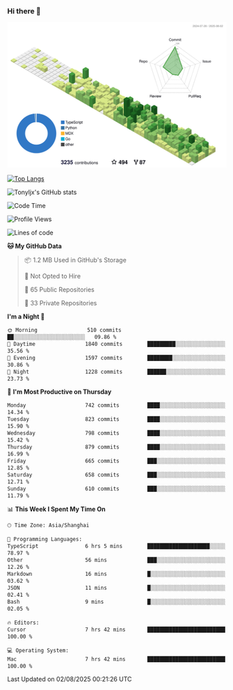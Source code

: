 ### Hi there 👋

![](./profile-3d-contrib/profile-green-animate.svg)

 

[![Top Langs](https://github-readme-stats.vercel.app/api/top-langs/?username=tonyljx)](https://github.com/anuraghazra/github-readme-stats)

![Tonyljx's GitHub stats](https://github-readme-stats.vercel.app/api?username=tonyljx&theme=default&show_icons=true)

 

<!--START_SECTION:waka-->
![Code Time](http://img.shields.io/badge/Code%20Time-1%2C397%20hrs%2015%20mins-blue)

![Profile Views](http://img.shields.io/badge/Profile%20Views-3-blue)

![Lines of code](https://img.shields.io/badge/From%20Hello%20World%20I%27ve%20Written-2.1%20million%20lines%20of%20code-blue)

**🐱 My GitHub Data** 

> 📦 1.2 MB Used in GitHub's Storage 
 > 
> 🚫 Not Opted to Hire
 > 
> 📜 65 Public Repositories 
 > 
> 🔑 33 Private Repositories 
 > 
**I'm a Night 🦉** 

```text
🌞 Morning                510 commits         ██░░░░░░░░░░░░░░░░░░░░░░░   09.86 % 
🌆 Daytime                1840 commits        █████████░░░░░░░░░░░░░░░░   35.56 % 
🌃 Evening                1597 commits        ████████░░░░░░░░░░░░░░░░░   30.86 % 
🌙 Night                  1228 commits        ██████░░░░░░░░░░░░░░░░░░░   23.73 % 
```
📅 **I'm Most Productive on Thursday** 

```text
Monday                   742 commits         ████░░░░░░░░░░░░░░░░░░░░░   14.34 % 
Tuesday                  823 commits         ████░░░░░░░░░░░░░░░░░░░░░   15.90 % 
Wednesday                798 commits         ████░░░░░░░░░░░░░░░░░░░░░   15.42 % 
Thursday                 879 commits         ████░░░░░░░░░░░░░░░░░░░░░   16.99 % 
Friday                   665 commits         ███░░░░░░░░░░░░░░░░░░░░░░   12.85 % 
Saturday                 658 commits         ███░░░░░░░░░░░░░░░░░░░░░░   12.71 % 
Sunday                   610 commits         ███░░░░░░░░░░░░░░░░░░░░░░   11.79 % 
```


📊 **This Week I Spent My Time On** 

```text
🕑︎ Time Zone: Asia/Shanghai

💬 Programming Languages: 
TypeScript               6 hrs 5 mins        ████████████████████░░░░░   78.97 % 
Other                    56 mins             ███░░░░░░░░░░░░░░░░░░░░░░   12.26 % 
Markdown                 16 mins             █░░░░░░░░░░░░░░░░░░░░░░░░   03.62 % 
JSON                     11 mins             █░░░░░░░░░░░░░░░░░░░░░░░░   02.41 % 
Bash                     9 mins              █░░░░░░░░░░░░░░░░░░░░░░░░   02.05 % 

🔥 Editors: 
Cursor                   7 hrs 42 mins       █████████████████████████   100.00 % 

💻 Operating System: 
Mac                      7 hrs 42 mins       █████████████████████████   100.00 % 
```


 Last Updated on 02/08/2025 00:21:26 UTC
<!--END_SECTION:waka-->
